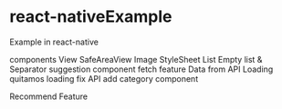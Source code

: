 # react-nativeExample

Example in react-native

components
View
SafeAreaView
Image
StyleSheet
List
Empty list & Separator
suggestion component
fetch feature
Data from API
Loading
quitamos loading
fix API
add category component

Recommend Feature
